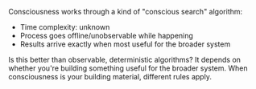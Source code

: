Consciousness works through a kind of "conscious search" algorithm:
- Time complexity: unknown
- Process goes offline/unobservable while happening
- Results arrive exactly when most useful for the broader system

Is this better than observable, deterministic algorithms? It depends on whether you're building something useful for the broader system. When consciousness is your building material, different rules apply.
